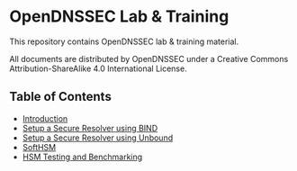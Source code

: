 # OpenDNSSEC Lab & Training

This repository contains OpenDNSSEC lab & training material.

All documents are distributed by OpenDNSSEC under a Creative Commons Attribution-ShareAlike 4.0 International License.

## Table of Contents

- [Introduction](intro.md)
- [Setup a Secure Resolver using BIND](recursive-bind.md)
- [Setup a Secure Resolver using Unbound](recursive-unbound.md)
- [SoftHSM](softhsm.md)
- [HSM Testing and Benchmarking](hsm-testing.md)
